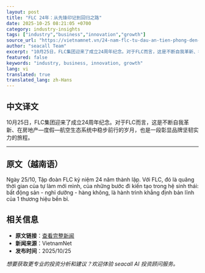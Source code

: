 ```yaml
---
layout: post
title: "FLC 24年：从先锋印记到回归之路"
date: 2025-10-25 08:21:05 +0700
category: industry-insights
tags: ["industry","business","innovation","growth"]
source_url: "https://vietnamnet.vn/24-nam-flc-tu-dau-an-tien-phong-den-hanh-trinh-tro-lai-2456073.html"
author: "seacall Team"
excerpt: "10月25日，FLC集团迎来了成立24周年纪念。对于FLC而言，这是不断自我革新、在房地产—度假—航空生态系统中稳步前行的岁月，也是一段彰显品牌坚韧实力的旅程。..."
featured: false
keywords: "industry, business, innovation, growth"
lang: vi
translated: true
translated_lang: zh-Hans
---
```


## 中文译文

10月25日，FLC集团迎来了成立24周年纪念。对于FLC而言，这是不断自我革新、在房地产—度假—航空生态系统中稳步前行的岁月，也是一段彰显品牌坚韧实力的旅程。

---

## 原文（越南语）

Ngày 25/10, Tập đoàn FLC kỷ niệm 24 năm thành lập. Với FLC, đó là quãng thời gian của tự làm mới mình, của những bước đi kiến tạo trong hệ sinh thái: bất động sản - nghỉ dưỡng - hàng không, là hành trình khẳng định bản lĩnh của 1 thương hiệu bền bỉ.

## 相关信息

- **原文链接**：[查看完整新闻](https://vietnamnet.vn/24-nam-flc-tu-dau-an-tien-phong-den-hanh-trinh-tro-lai-2456073.html)
- **新闻来源**：VietnamNet
- **发布时间**：2025/10/25

*想要获取更专业的投资分析和建议？欢迎体验 seacall AI 投资顾问服务。*